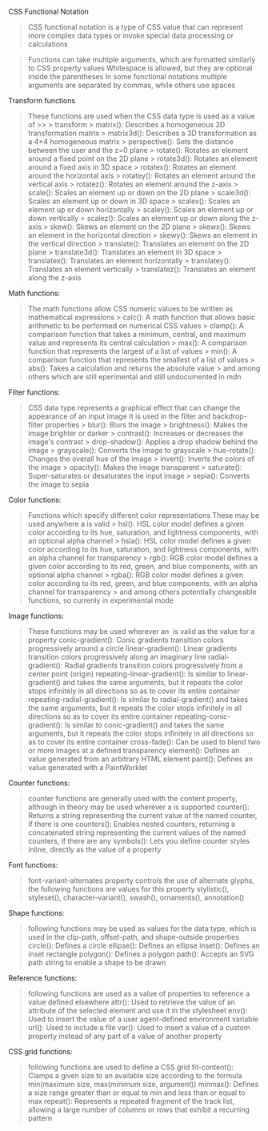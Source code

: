 CSS Functional Notation

> CSS functional notation is a type of CSS value that can represent more complex data types or invoke special data processing or calculations

> Functions can take multiple arguments, which are formatted similarly to CSS property values
> Whitespace is allowed, but they are optional inside the parentheses
> In some functional notations multiple arguments are separated by commas, while others use spaces

Transform functions
> These functions are used when the <transform-function> CSS data type is used as a value of >> > transform
    > matrix(): Describes a homogeneous 2D transformation matrix
    > matrix3d(): Describes a 3D transformation as a 4×4 homogeneous matrix
    > perspective(): Sets the distance between the user and the z=0 plane
    > rotate(): Rotates an element around a fixed point on the 2D plane
    > rotate3d(): Rotates an element around a fixed axis in 3D space
    > rotatex(): Rotates an element around the horizontal axis
    > rotatey(): Rotates an element around the vertical axis
    > rotatez(): Rotates an element around the z-axis
    > scale(): Scales an element up or down on the 2D plane
    > scale3d(): Scales an element up or down in 3D space
    > scalex(): Scales an element up or down horizontally
    > scaley(): Scales an element up or down vertically
    > scalez(): Scales an element up or down along the z-axis
    > skew(): Skews an element on the 2D plane
    > skewx(): Skews an element in the horizontal direction
    > skewy(): Skews an element in the vertical direction
    > translate(): Translates an element on the 2D plane
    > translate3d(): Translates an element in 3D space
    > translatex(): Translates an element horizontally
    > translatey(): Translates an element vertically
    > translatez(): Translates an element along the z-axis

Math functions: 
> The math functions allow CSS numeric values to be written as mathematical expressions
    > calc(): A math function that allows basic arithmetic to be performed on numerical CSS values
    > clamp(): A comparison function that takes a minimum, central, and maximum value and represents its central calculation
    > max(): A comparison function that represents the largest of a list of values
    > min(): A comparison function that represents the smallest of a list of values
    > abs(): Takes a calculation and returns the absolute value
    > and among others which are still eperimental and still undocumented in mdn

Filter functions:
> <filter-function> CSS data type represents a graphical effect that can change the appearance of an input image
> It is used in the filter and backdrop-filter properties
    > blur(): Blurs the image
    > brightness(): Makes the image brighter or darker
    > contrast(): Increases or decreases the image's contrast
    > drop-shadow(): Applies a drop shadow behind the image
    > grayscale(): Converts the image to grayscale
    > hue-rotate(): Changes the overall hue of the image
    > invert(): Inverts the colors of the image
    > opacity(): Makes the image transparent
    > saturate(): Super-saturates or desaturates the input image
    > sepia(): Converts the image to sepia

Color functions: 
> Functions which specify different color representations
> These may be used anywhere a <color> is valid
    > hsl(): HSL color model defines a given color according to its hue, saturation, and lightness components, with an optional alpha channel
    > hsla(): HSL color model defines a given color according to its hue, saturation, and lightness components, with an alpha channel for transparency
    > rgb(): RGB color model defines a given color according to its red, green, and blue components, with an optional alpha channel
    > rgba(): RGB color model defines a given color according to its red, green, and blue components, with an alpha channel for transparency
    > and among others potentially changeable functions, so currenly in experimental mode

Image functions: 
> These functions may be used wherever an <image> is valid as the value for a property
> conic-gradient(): Conic gradients transition colors progressively around a circle
> linear-gradient(): Linear gradients transition colors progressively along an imaginary line
> radial-gradient(): Radial gradients transition colors progressively from a center point (origin)
> repeating-linear-gradient(): Is similar to linear-gradient() and takes the same arguments, but it repeats the color stops infinitely in all directions so as to cover its entire container
> repeating-radial-gradient(): Is similar to radial-gradient() and takes the same arguments, but it repeats the color stops infinitely in all directions so as to cover its entire container
> repeating-conic-gradient(): Is similar to conic-gradient() and takes the same arguments, but it repeats the color stops infinitely in all directions so as to cover its entire container
> cross-fade(): Can be used to blend two or more images at a defined transparency
> element(): Defines an <image> value generated from an arbitrary HTML element
> paint(): Defines an <image> value generated with a PaintWorklet

Counter functions: 
> counter functions are generally used with the content property, although in theory may be used wherever a <string> is supported
> counter(): Returns a string representing the current value of the named counter, if there is one
> counters(): Enables nested counters, returning a concatenated string representing the current values of the named counters, if there are any
> symbols(): Lets you define counter styles inline, directly as the value of a property

Font functions: 
> font-variant-alternates property controls the use of alternate glyphs, the following functions are values for this property
> stylistic(), styleset(), character-variant(), swash(), ornaments(), annotation()

Shape functions: 
> following functions may be used as values for the <basic-shape> data type, which is used in the clip-path, offset-path, and shape-outside properties
> circle(): Defines a circle
> ellipse(): Defines an ellipse
> inset(): Defines an inset rectangle
> polygon(): Defines a polygon
> path(): Accepts an SVG path string to enable a shape to be drawn

Reference functions: 
> following functions are used as a value of properties to reference a value defined elsewhere
> attr(): Used to retrieve the value of an attribute of the selected element and use it in the stylesheet
> env(): Used to insert the value of a user agent-defined environment variable
> url(): Used to include a file
> var(): Used to insert a value of a custom property instead of any part of a value of another property

CSS grid functions: 
> following functions are used to define a CSS grid
> fit-content(): Clamps a given size to an available size according to the formula min(maximum size, max(minimum size, argument))
> minmax(): Defines a size range greater than or equal to min and less than or equal to max
> repeat(): Represents a repeated fragment of the track list, allowing a large number of columns or rows that exhibit a recurring pattern
